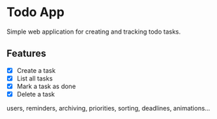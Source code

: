 # Todo App

Simple web application for creating and tracking todo tasks.

## Features

- [x] Create a task
- [x] List all tasks
- [x] Mark a task as done
- [x] Delete a task

users, reminders, archiving, priorities, sorting, deadlines, animations...